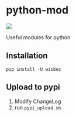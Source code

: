 # python-mod
![](https://travis-ci.com/Future-Walkers/python-mod.svg?branch=master)

Useful modules for python

## Installation

```shell script
pip install -U wisbec
```

## Upload to pypi

1. Modify ChangeLog
2. run `pypi_upload.sh`